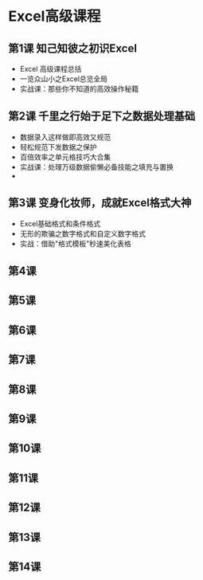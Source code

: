 # Excel高级课程
## 第1课 知己知彼之初识Excel

- Excel 高级课程总括
- 一览众山小之Excel总览全局
- 实战课：那些你不知道的高效操作秘籍

## 第2课 千里之行始于足下之数据处理基础

- 数据录入这样做即高效又规范
- 轻松规范下发数据之保护
- 百倍效率之单元格技巧大合集
- 实战课：处理万级数据偷懒必备技能之填充与置换
- 
## 第3课 变身化妆师，成就Excel格式大神

- Excel基础格式和条件格式
- 无形的欺骗之数字格式和自定义数字格式
- 实战：借助"格式模板"秒速美化表格

## 第4课

## 第5课

## 第6课

## 第7课

## 第8课

## 第9课

## 第10课

## 第11课

## 第12课

## 第13课

## 第14课
